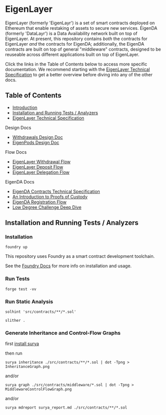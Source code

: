 <a name="introduction"/></a>
# EigenLayer
EigenLayer (formerly 'EigenLayr') is a set of smart contracts deployed on Ethereum that enable restaking of assets to secure new services.
EigenDA (formerly 'DataLayr') is a Data Availability network built on top of EigenLayer.
At present, this repository contains *both* the contracts for EigenLayer *and* the contracts for EigenDA; additionally, the EigenDA contracts are built on top of general "middleware" contracts, designed to be reuseable across different applications built on top of EigenLayer.

Click the links in the Table of Contents below to access more specific documentation. We recommend starting with the [EigenLayer Technical Specification](docs/EigenLayer-tech-spec.md) to get a better overview before diving into any of the other docs.

## Table of Contents  
* [Introduction](#introduction)
* [Installation and Running Tests / Analyzers](#installation)
* [EigenLayer Technical Specification](docs/EigenLayer-tech-spec.md)

Design Docs
* [Withdrawals Design Doc](docs/Guaranteed-stake-updates.md)
* [EigenPods Design Doc](docs/EigenPods.md)

Flow Docs
* [EigenLayer Withdrawal Flow](docs/EigenLayer-withdrawal-flow.md)
* [EigenLayer Deposit Flow](docs/EigenLayer-deposit-flow.md)
* [EigenLayer Delegation Flow](docs/EigenLayer-delegation-flow.md)

EigenDA Docs
* [EigenDA Contracts Technical Specification](docs/EigenDA-contracts-tech-spec.md)
* [An Introduction to Proofs of Custody](docs/Proofs-of-Custody.md)
* [EigenDA Registration Flow](docs/DataLayr-registration-flow.md)
* [Low Degree Challenge Deep Dive](docs/LowDegreenessChallenge-overview.md)

<a name="installation"/></a>
## Installation and Running Tests / Analyzers

### Installation

`foundry up`

This repository uses Foundry as a smart contract development toolchain.

See the [Foundry Docs](https://book.getfoundry.sh/) for more info on installation and usage.

### Run Tests

`forge test -vv`

### Run Static Analysis

`solhint 'src/contracts/**/*.sol'`

`slither .`

### Generate Inheritance and Control-Flow Graphs

first [install surya](https://github.com/ConsenSys/surya/)

then run

`surya inheritance ./src/contracts/**/*.sol | dot -Tpng > InheritanceGraph.png`

and/or

`surya graph ./src/contracts/middleware/*.sol | dot -Tpng > MiddlewareControlFlowGraph.png`

and/or

`surya mdreport surya_report.md ./src/contracts/**/*.sol`
